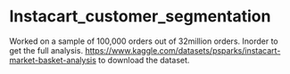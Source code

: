 # Instacart_customer_segmentation
Worked on a sample of 100,000 orders out of 32million orders. Inorder to get the full analysis.  https://www.kaggle.com/datasets/psparks/instacart-market-basket-analysis
to download the dataset. 
